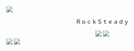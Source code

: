 <img src="https://user-images.githubusercontent.com/34389545/87249000-2d875f00-c422-11ea-9edc-22258a467999.png" align="center">
<div align="center">
 <p style="font-family: monospace">ＲｏｃｋＳｔｅａｄｙ</p> 
</div>
<div align="center">
<a href="https://turtlecoin.lol" target="_blank"><img src="https://user-images.githubusercontent.com/34389545/87250794-02eed380-c42d-11ea-95d9-311db041c20f.png"></a>
<a href="https://karai.io" target="_blank"><img src="https://user-images.githubusercontent.com/34389545/87250767-e488d800-c42c-11ea-96e5-7e27e1fc3af5.png"></a>
</div>
<img src="https://user-images.githubusercontent.com/34389545/87249001-2f512280-c422-11ea-908c-92c130e40fc6.png" align="center">
<img src="https://user-images.githubusercontent.com/34389545/87249008-3b3ce480-c422-11ea-852b-ef0a3566bd2e.png" align="center">
